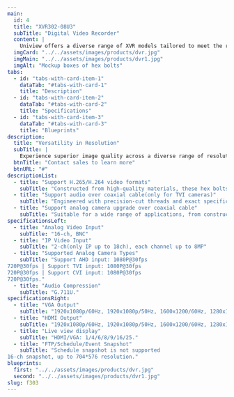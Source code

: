```yaml
---
main:
  id: 4
  title: "XVR302-08U3"
  subTitle: "Digital Video Recorder"
  content: |
    Uniview offers a diverse range of XVR models tailored to meet the requirements of different scenarios, whether it's for project-based needs or home use. You can easily find a product that satisfies you, ensuring both project and personal satisfaction.
  imgCard: "../../assets/images/products/dvr.jpg"
  imgMain: "../../assets/images/products/dvr1.jpg"
  imgAlt: "Mockup boxes of hex bolts"
tabs:
  - id: "tabs-with-card-item-1"
    dataTab: "#tabs-with-card-1"
    title: "Description"
  - id: "tabs-with-card-item-2"
    dataTab: "#tabs-with-card-2"
    title: "Specifications"
  - id: "tabs-with-card-item-3"
    dataTab: "#tabs-with-card-3"
    title: "Blueprints"
description:
  title: "Versatility in Resolution"
  subTitle: |
    Experience superior image quality across a diverse range of resolutions, from 2MP to 4K, ensuring exceptional visuals through our XVR product line..
  btnTitle: "Contact sales to learn more"
  btnURL: "#"
descriptionList:
  - title: "Support H.265/H.264 video formats"
    subTitle: "Constructed from high-quality materials, these hex bolts are built to withstand heavy loads and tough conditions."
  - title: "Support audio over coaxial cable(only for TVI cameras)"
    subTitle: "Engineered with precision-cut threads and exact specifications, ensuring a tight and secure fit every time."
  - title: "Support analog camera upgrade over coaxial cable"
    subTitle: "Suitable for a wide range of applications, from construction to machinery, providing versatile fastening solutions."
specificationsLeft:
  - title: "Analog Video Input"
    subTitle: "16-ch, BNC"
  - title: "IP Video Input"
    subTitle: "2-ch(only IP up to 18ch), each channel up to 8MP"
  - title: "Supported Analog Camera Types"
    subTitle: "Support AHD input: 1080P@30fps
720P@30fps | Support TVI input: 1080P@30fps
720P@30fps | Support CVI input: 1080P@30fps
720P@30fps."
  - title: "Audio Compression"
    subTitle: "G.711U."
specificationsRight:
  - title: "VGA Output"
    subTitle: "1920x1080p/60Hz, 1920x1080p/50Hz, 1600x1200/60Hz, 1280x1024/60Hz, 1280x720/60Hz, 1024x768/60Hz."
  - title: "HDMI Output"
    subTitle: "1920x1080p/60Hz, 1920x1080p/50Hz, 1600x1200/60Hz, 1280x1024/60Hz, 1280x720/60Hz, 1024x768/60Hz."
  - title: "Live view display"
    subTitle: "HDMI/VGA: 1/4/6/8/9/16/25."
  - title: "FTP/Schedule/Event Snapshot"
    subTitle: "Schedule snapshot is not supported
16-ch snapshot, up to 704*576 resolution."
blueprints:
  first: "../../assets/images/products/dvr.jpg"
  second: "../../assets/images/products/dvr1.jpg"
slug: f303    
---
```

